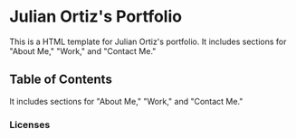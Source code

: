 # Julian Ortiz's Portfolio

This is a HTML template for Julian Ortiz's portfolio. 
It includes sections for "About Me," "Work," and "Contact Me."

## Table of Contents

It includes sections for "About Me," "Work," and "Contact Me."

### Licenses


